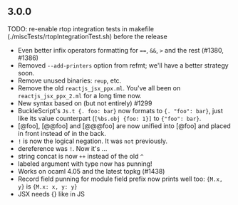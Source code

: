 
## 3.0.0

TODO: re-enable rtop integration tests in makefile (./miscTests/rtopIntegrationTest.sh) before the release

- Even better infix operators formatting for `==`, `&&`, `>` and the rest (#1380, #1386)
- Removed `--add-printers` option from refmt; we'll have a better strategy soon.
- Remove unused binaries: `reup`, etc.
- Remove the old `reactjs_jsx_ppx.ml`. You've all been on `reactjs_jsx_ppx_2.ml` for a long time now.
- New syntax based on (but not entirely) #1299
- BuckleScript's `Js.t {. foo: bar}` now formats to `{. "foo": bar}`, just like its value counterpart (`[%bs.obj {foo: 1}]` to `{"foo": bar}`.
- [@foo], [@@foo] and [@@@foo] are now unified into [@foo] and placed in front instead of in the back.
- `!` is now the logical negation. It was `not` previously.
- dereference was `!`. Now it's ...
- string concat is now `++` instead of the old `^`
- labeled argument with type now has punning!
- Works on ocaml 4.05 and the latest topkg (#1438)
- Record field punning for module field prefix now prints well too: `{M.x, y}` is `{M.x: x, y: y}`
- JSX needs {} like in JS
